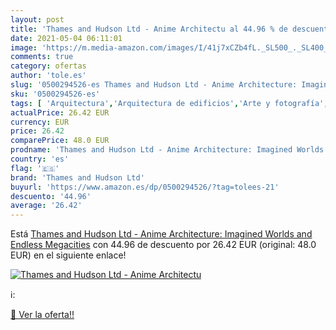 ```yaml
---
layout: post
title: 'Thames and Hudson Ltd - Anime Architectu al 44.96 % de descuento'
date: 2021-05-04 06:11:01
image: 'https://m.media-amazon.com/images/I/41j7xCZb4fL._SL500_._SL400_.jpg'
comments: true
category: ofertas
author: 'tole.es'
slug: '0500294526-es Thames and Hudson Ltd - Anime Architecture: Imagined...'
sku: '0500294526-es'
tags: [ 'Arquitectura','Arquitectura de edificios','Arte y fotografía','Artes escénicas','Artes gráficas','Diseño gráfico comercial','Diseño y moda','Ilustración y diseño gráfico','Libros','Películas','Producción de películas animadas','Producción de películas y tecnología','Redacción arquitectónica y presentación','thames and hudson ltd', ]
actualPrice: 26.42 EUR
currency: EUR
price: 26.42
comparePrice: 48.0 EUR
prodname: 'Thames and Hudson Ltd - Anime Architecture: Imagined Worlds and Endless Megacities'
country: 'es'
flag: '🇪🇸'
brand: 'Thames and Hudson Ltd'
buyurl: 'https://www.amazon.es/dp/0500294526/?tag=tolees-21'
descuento: '44.96'
average: '26.42'
---
```


Está [Thames and Hudson Ltd - Anime Architecture: Imagined Worlds and Endless Megacities](https://www.amazon.es/dp/0500294526/?tag=tolees-21) con 44.96 de descuento por 26.42 EUR (original: 48.0 EUR) en el siguiente enlace!

[![Thames and Hudson Ltd - Anime Architectu](https://m.media-amazon.com/images/I/41j7xCZb4fL._SL500_._SL400_.jpg)](https://www.amazon.es/dp/0500294526/?tag=tolees-21)

ℹ️:


[🛒 Ver la oferta!!](https://www.amazon.es/dp/0500294526/?tag=tolees-21)
